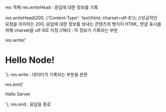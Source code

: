 res 객체
res.writeHead : 응답에 대한 정보를 기록

res.writeHead(200, {'Content-Type': 'text/html; charset=utf-8'});
  //성공적인 요청을 의미하는 200, 응답에 대한 정보를 보내는 콘텐츠의 형식이 HTML, 한글 표시를 위해 charset을 utf-8로 지정
  //헤더 : 이 정보가 기록되는 부분
   
res.write('<h1>Hello Node!</h1>');
res.write : 데이터가 기록되는 부분을 본문

res.end('<p>Hello Server</p>');
res.end : 응답을 종료

